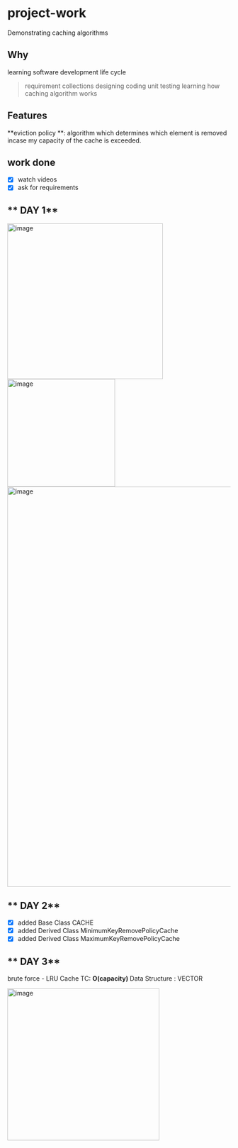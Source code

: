 # project-work
Demonstrating caching algorithms

## Why

learning software development life cycle
  > requirement collections
  > designing
  > coding
  > unit testing
learning how caching algorithm works

## Features

**eviction policy **: algorithm which determines which element is removed incase my capacity of the cache is exceeded.

## work done

- [x] watch videos
- [x] ask for requirements

## ** DAY 1**

<img width="351" alt="image" src="https://user-images.githubusercontent.com/69424250/207519263-f89dac34-8764-4761-ba81-e8b5438cb7e8.png"> <img width="243" alt="image" src="https://user-images.githubusercontent.com/69424250/207519329-18b74796-c43f-43a7-a5bb-10d47286f3ec.png">
<img width="903" alt="image" src="https://user-images.githubusercontent.com/69424250/207519589-2ce21453-cadc-428d-ad5e-a36bea523d94.png">


## ** DAY 2**

- [x] added Base Class CACHE
- [x] added Derived Class MinimumKeyRemovePolicyCache
- [x] added Derived Class MaximumKeyRemovePolicyCache

## ** DAY 3**

brute force - LRU Cache
TC: **O(capacity)**
Data Structure : VECTOR

<img width="343" alt="image" src="https://user-images.githubusercontent.com/69424250/208149079-fdf9c0a9-8fa3-4651-a67c-2bbcbc28636d.png">
